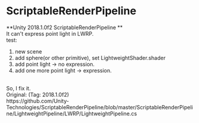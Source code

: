 # ScriptableRenderPipeline
**Unity 2018.1.0f2 ScriptableRenderPipeline **<BR/>
It can't express point light in LWRP.<BR/>
test:<BR/>
1. new scene<BR/>
2. add sphere(or other primitive), set LightweightShader.shader<BR/>
3. add point light -> no expression.<BR/>
4. add one more point light -> expression.<BR/>
<BR/>
So, I fix it.<BR/>
Original: (Tag: 2018.1.0f2)<BR/>
https://github.com/Unity-Technologies/ScriptableRenderPipeline/blob/master/ScriptableRenderPipeline/LightweightPipeline/LWRP/LightweightPipeline.cs<BR/>
<BR/>
